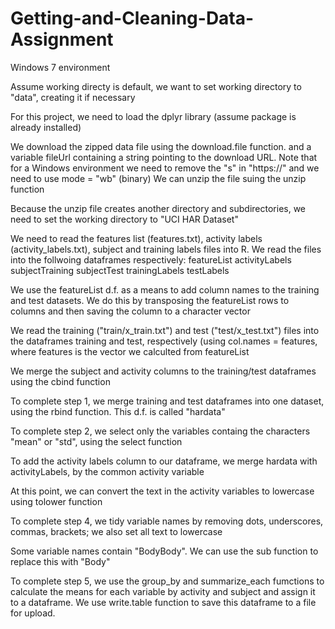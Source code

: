 # Getting-and-Cleaning-Data-Assignment

Windows 7 environment

Assume working directy is default, we want to set working directory to "data", creating it if necessary

For this project, we need to load the dplyr library (assume package is already installed)

We download the zipped data file using the download.file function. and a variable fileUrl containing a string pointing to the download URL. Note that for a Windows environment we need to remove the "s" in "https://" and we need to use mode = "wb" (binary)
We can unzip the file suing the unzip function

Because the unzip file creates another directory and subdirectories, we need to set the working directory to "UCI HAR Dataset"

We need to read the features list (features.txt), activity labels (activity_labels.txt), subject and training labels files into R. We read the files into the follwoing dataframes respectively:
featureList
activityLabels
subjectTraining
subjectTest
trainingLabels
testLabels

We use the featureList d.f. as a means to add column names to the training and test datasets. We do this by transposing the featureList rows to columns and then saving the column to a character vector

We read the training ("train/x_train.txt") and test ("test/x_test.txt") files into the dataframes training and test, respectively
(using col.names = features, where features is the vector we calculted from featureList 

We merge the subject and activity columns to the training/test dataframes using the cbind function

To complete step 1,  we merge training and test dataframes into one dataset, using the rbind function. This d.f. is called "hardata"

To complete step 2, we select only the variables containg the characters "mean" or "std", using the select function 

To add the activity labels column to our dataframe, we merge hardata with activityLabels, by the common activity variable 

At this point, we can convert the text in the activity variables to lowercase using tolower function

To complete step 4, we tidy variable names by removing dots, underscores, commas, brackets; we also set all text to lowercase

Some variable names contain "BodyBody". We can use the sub function to replace this with "Body"

To complete step 5, we use the group_by and summarize_each fumctions to calculate the means for each variable by activity and subject and assign it to a dataframe. We use write.table function to save this dataframe to a file for upload.
